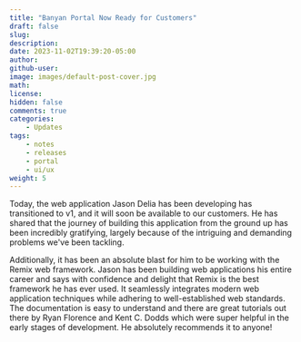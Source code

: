```yaml
---
title: "Banyan Portal Now Ready for Customers"
draft: false
slug:
description:
date: 2023-11-02T19:39:20-05:00
author:
github-user:
image: images/default-post-cover.jpg
math:
license:
hidden: false
comments: true
categories:
    - Updates
tags:
    - notes
    - releases
    - portal
    - ui/ux
weight: 5
---
```

Today, the web application Jason Delia has been developing has transitioned to v1, and it will soon be available to our customers. He has shared that the journey of building this application from the ground up has been incredibly gratifying, largely because of the intriguing and demanding problems we've been tackling.

Additionally, it has been an absolute blast for him to be working with the Remix web framework. Jason has been building web applications his entire career and says with confidence and delight that Remix is the best framework he has ever used. It seamlessly integrates modern web application techniques while adhering to well-established web standards. The documentation is easy to understand and there are great tutorials out there by Ryan Florence and Kent C. Dodds which were super helpful in the early stages of development. He absolutely recommends it to anyone!
